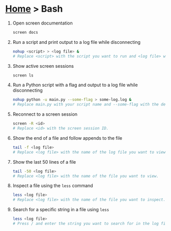 # [Home](../README.md) > Bash


1. Open screen documentation
   ```bash
   screen docs
   ```

2. Run a script and print output to a log file while disconnecting
   ```bash
   nohup <script> > <log file> &
   # Replace <script> with the script you want to run and <log file> with the desired log file name.
   ```

3. Show active screen sessions
   ```bash
   screen ls
   ```

4. Run a Python script with a flag and output to a log file while disconnecting
   ```bash
   nohup python -u main.py --some-flag > some-log.log &
   # Replace main.py with your script name and --some-flag with the desired flag.
   ```

5. Reconnect to a screen session
   ```bash
   screen -R <id>
   # Replace <id> with the screen session ID.
   ```

6. Show the end of a file and follow appends to the file
   ```bash
   tail -f <log file>
   # Replace <log file> with the name of the log file you want to view.
   ```

7. Show the last 50 lines of a file
   ```bash
   tail -50 <log file>
   # Replace <log file> with the name of the file you want to view.
   ```

8. Inspect a file using the `less` command
   ```bash
   less <log file>
   # Replace <log file> with the name of the file you want to inspect.
   ```

9. Search for a specific string in a file using `less`
   ```bash
   less <log file>
   # Press / and enter the string you want to search for in the log file.
   ```
